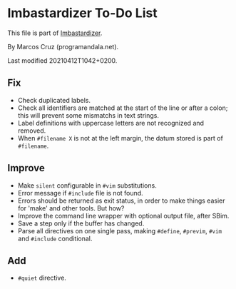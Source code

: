 # Imbastardizer To-Do List

This file is part of
[Imbastardizer](http://programandala.net/en.program.imbastardizer.html).

By Marcos Cruz (programandala.net).

Last modified 20210412T1042+0200.

## Fix

- Check duplicated labels.
- Check all identifiers are matched at the start of the
  line or after a colon; this will prevent some mismatchs in
  text strings.
- Label definitions with uppercase letters are not
  recognized and removed.
- When `#filename X` is not at the left margin, the datum stored
  is part of `#filename`.

## Improve

- Make `silent` configurable in `#vim` substitutions.
- Error message if `#include` file is not found.
- Errors should be returned as exit status, in order to make
  things easier for 'make' and other tools. But how?
- Improve the command line wrapper with optional output file, after
  SBim.
- Save a step only if the buffer has changed.
- Parse all directives on one single pass, making `#define`, `#previm`, `#vim`
  and `#include` conditional.

## Add

- `#quiet` directive.
